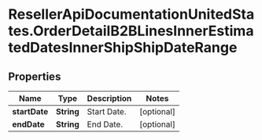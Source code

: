 # ResellerApiDocumentationUnitedStates.OrderDetailB2BLinesInnerEstimatedDatesInnerShipShipDateRange

## Properties

Name | Type | Description | Notes
------------ | ------------- | ------------- | -------------
**startDate** | **String** | Start Date. | [optional] 
**endDate** | **String** | End Date. | [optional] 


